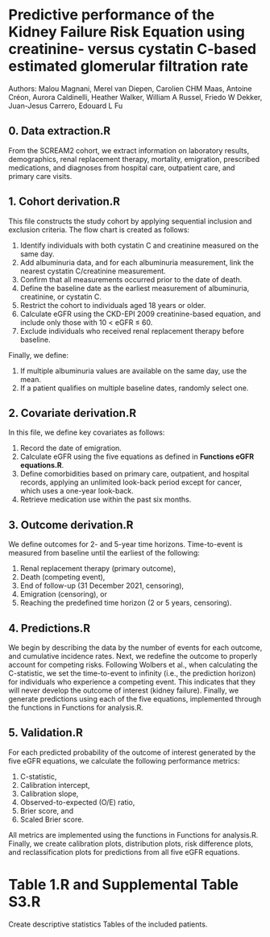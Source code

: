 # Predictive performance of the Kidney Failure Risk Equation using creatinine- versus cystatin C-based estimated glomerular filtration rate

Authors: Malou Magnani, Merel van Diepen, Carolien CHM Maas, Antoine Créon, Aurora Caldinelli, Heather Walker, William A Russel, Friedo W Dekker, Juan-Jesus Carrero, Edouard L Fu

## 0. Data extraction.R

From the SCREAM2 cohort, we extract information on laboratory results, demographics, renal replacement therapy, mortality, emigration, prescribed medications, and diagnoses from hospital care, outpatient care, and primary care visits.

## 1. Cohort derivation.R

This file constructs the study cohort by applying sequential inclusion and exclusion criteria. The flow chart is created as follows:
1.	Identify individuals with both cystatin C and creatinine measured on the same day.
2.	Add albuminuria data, and for each albuminuria measurement, link the nearest cystatin C/creatinine measurement.
3.	Confirm that all measurements occurred prior to the date of death.
4.	Define the baseline date as the earliest measurement of albuminuria, creatinine, or cystatin C.
5.	Restrict the cohort to individuals aged 18 years or older.
6.	Calculate eGFR using the CKD-EPI 2009 creatinine-based equation, and include only those with 10 < eGFR ≤ 60.
7.	Exclude individuals who received renal replacement therapy before baseline.

Finally, we define:
1.	If multiple albuminuria values are available on the same day, use the mean.
2.	If a patient qualifies on multiple baseline dates, randomly select one.

## 2. Covariate derivation.R

In this file, we define key covariates as follows:
1.	Record the date of emigration.
2.	Calculate eGFR using the five equations as defined in **Functions eGFR equations.R**.
3.	Define comorbidities based on primary care, outpatient, and hospital records, applying an unlimited look-back period except for cancer, which uses a one-year look-back.
4.	Retrieve medication use within the past six months.

## 3. Outcome derivation.R

We define outcomes for 2- and 5-year time horizons. Time-to-event is measured from baseline until the earliest of the following:
1. Renal replacement therapy (primary outcome),
2. Death (competing event),
3. End of follow-up (31 December 2021, censoring),
4. Emigration (censoring), or
5. Reaching the predefined time horizon (2 or 5 years, censoring).

## 4. Predictions.R

We begin by describing the data by the number of events for each outcome, and cumulative incidence rates. Next, we redefine the outcome to properly account for competing risks. Following Wolbers et al., when calculating the C-statistic, we set the time-to-event to infinity (i.e., the prediction horizon) for individuals who experience a competing event. This indicates that they will never develop the outcome of interest (kidney failure). Finally, we generate predictions using each of the five equations, implemented through the functions in Functions for analysis.R.

## 5. Validation.R

For each predicted probability of the outcome of interest generated by the five eGFR equations, we calculate the following performance metrics:
1. C-statistic,
2. Calibration intercept,
3. Calibration slope,
4. Observed-to-expected (O/E) ratio,
5. Brier score, and
6. Scaled Brier score.

All metrics are implemented using the functions in Functions for analysis.R.
Finally, we create calibration plots, distribution plots, risk difference plots, and reclassification plots for predictions from all five eGFR equations.

# Table 1.R and Supplemental Table S3.R
Create descriptive statistics Tables of the included patients.
